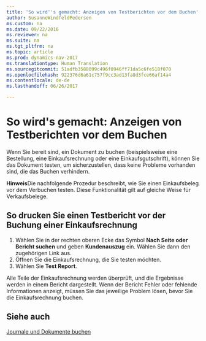 ```yaml
---
title: 'So wird''s gemacht: Anzeigen von Testberichten vor dem Buchen'
author: SusanneWindfeldPedersen
ms.custom: na
ms.date: 09/22/2016
ms.reviewer: na
ms.suite: na
ms.tgt_pltfrm: na
ms.topic: article
ms.prod: dynamics-nav-2017
ms.translationtype: Human Translation
ms.sourcegitcommit: 51adfb3588099c496f0946ff71da5c6fe518f070
ms.openlocfilehash: 922376d6a61c757f9cc3ad13fa8d3fce66af14a4
ms.contentlocale: de-de
ms.lasthandoff: 06/26/2017

---
```

    
# <a name="how-to-view-test-reports-before-posting"></a>So wird's gemacht: Anzeigen von Testberichten vor dem Buchen
Wenn Sie bereit sind, ein Dokument zu buchen (beispielsweise eine Bestellung, eine Einkaufsrechnung oder eine Einkaufsgutschrift), können Sie das Dokument testen, um sicherzustellen, dass keine Probleme vorhanden sind, die das Buchen verhindern.

**Hinweis**Die nachfolgende Prozedur beschreibt, wie Sie einen Einkaufsbeleg vor dem Verbuchen testen. Diese Funktionalität gilt auf gleiche Weise für Verkaufsbelege.

## <a name="to-print-a-test-report-before-posting-a-purchase-invoice"></a>So drucken Sie einen Testbericht vor der Buchung einer Einkaufsrechnung
1. Wählen Sie in der rechten oberen Ecke das Symbol **Nach Seite oder Bericht suchen** und geben **Kundenauszug** ein. Wählen Sie dann den zugehörigen Link aus.
2. Öffnen Sie die Einkaufsrechnung, die Sie testen möchten.
3. Wählen Sie **Test Report**.  

Alle Teile der Einkaufsrechnung werden überprüft, und die Ergebnisse werden in einem Bericht dargestellt. Wenn der Bericht Fehler oder fehlende Informationen anzeigt, müssen Sie das jeweilige Problem lösen, bevor Sie die Einkaufsrechnung buchen.

## <a name="see-also"></a>Siehe auch
[Journale und Dokumente buchen](ui-post-documents-journals.md)

